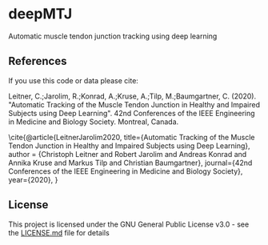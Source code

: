 # deepMTJ
Automatic muscle tendon junction tracking using deep learning

## References

If you use this code or data please cite:

Leitner, C.;Jarolim, R.;Konrad, A.;Kruse, A.;Tilp, M.;Baumgartner, C. (2020). "Automatic Tracking of the Muscle Tendon Junction in Healthy and Impaired Subjects using Deep Learning". 42nd Conferences of the IEEE Engineering in Medicine and Biology Society. Montreal, Canada.

\cite{@article{LeitnerJarolim2020,
   title={Automatic Tracking of the Muscle Tendon Junction in Healthy and Impaired Subjects using Deep Learning},
   author = {Christoph Leitner and Robert Jarolim and Andreas Konrad and Annika Kruse and Markus Tilp and Christian Baumgartner},
   journal={42nd Conferences of the IEEE Engineering in Medicine and Biology Society},
   year={2020},
   }

## License

This project is licensed under the GNU General Public License v3.0 - see the [LICENSE.md](LICENSE.md) file for details


